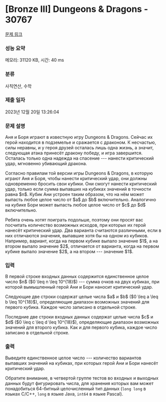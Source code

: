 # [Bronze III] Dungeons & Dragons - 30767 

[문제 링크](https://www.acmicpc.net/problem/30767) 

### 성능 요약

메모리: 31120 KB, 시간: 40 ms

### 분류

사칙연산, 수학

### 제출 일자

2023년 12월 20일 13:26:04

### 문제 설명

<p>Аня и Боря играют в известную игру Dungeons & Dragons. Сейчас их герой находится в подземелье и сражается с драконом. К несчастью, силы неравны, и у героя друзей осталась лишь одна жизнь, а значит, следующая атака принесёт дракону победу, и игра завершится. Осталась только одна надежда на спасение --- нанести критический удар, мгновенно убивающий дракона.</p>

<p>Согласно правилам той версии игры Dungeons & Dragons, в которую играют Аня и Боря, чтобы нанести критический удар, они должны одновременно бросить свои кубики. Они смогут нанести критический удар, только если сумма выпавших на кубиках значений в точности равна $n$. Кубик Ани устроен таким образом, что на нём может выпасть любое целое число от $a$ до $b$ включительно. Аналогично на кубике Бори может выпасть любое целое число от $c$ до $d$ включительно.</p>

<p>Ребята очень хотят поиграть подольше, поэтому они просят вас посчитать количество возможных исходов, при которых их герой нанесёт критический удар. Два варианта считаются различными, если в них отличаются значения, выпавшие хотя бы на одном из кубиков. Например, вариант, когда на первом кубике выпало значение $1$, а на втором выпало значение $2$, отличается от варианта, когда на первом кубике выпало значение $2$, а на втором --- значение $1$.</p>

### 입력 

 <p>В первой строке входных данных содержится единственное целое число $n$ ($0 \leq n \leq 10^{18}$) --- сумма очков на двух кубиках, при которой вымышленный герой Ани и Бори наносит критический удар. </p>

<p>Следующие две строки содержат целые числа $a$ и $b$ ($0 \leq a \leq b \leq 10^{18}$), определяющие диапазон возможных значений для первого кубика. Каждое число записано в отдельной строке.</p>

<p>Последние две строки входных данных содержат целые числа $c$ и $d$ ($0 \leq c \leq d \leq 10^{18}$), определяющие диапазон возможных значений для второго кубика. Как и для первого кубика, каждое число записано в отдельной строке.</p>

### 출력 

 <p>Выведите единственное целое число --- количество вариантов выпавших значений на кубиках, при которых герой Ани и Бори нанесёт критический удар. </p>

<p>Обратите внимание, в четвертой группе тестов во входных и выходных данных будут фигурировать числа, для хранения которых вам может понадобиться 64-битный целочисленный тип данных (<code>long long</code> в языках C/C++, <code>long</code> в языке Java, <code>int64</code> в языке Pascal).</p>

